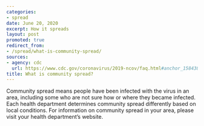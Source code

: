 ```yaml
---
categories:
- spread
date: June 20, 2020
excerpt: How it spreads
layout: post
promoted: true
redirect_from:
- /spread/what-is-community-spread/
sources:
- agency: cdc
  url: https://www.cdc.gov/coronavirus/2019-ncov/faq.html#anchor_1584386553767
title: What is community spread?
---
```


Community spread means people have been infected with the virus in an area, including some who are not sure how or where they became infected. Each health department determines community spread differently based on local conditions. For information on community spread in your area, please visit your health department’s website.​